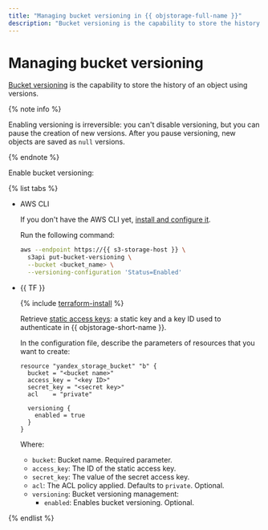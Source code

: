 ```yaml
---
title: "Managing bucket versioning in {{ objstorage-full-name }}"
description: "Bucket versioning is the capability to store the history of an object using versions. Enabling versioning is irreversible. You can't disable versioning later, but you can stop creating new versions. After you pause versioning, new objects are saved as null versions."
---
```


# Managing bucket versioning

[Bucket versioning](../../concepts/versioning.md) is the capability to store the history of an object using versions.

{% note info %}

Enabling versioning is irreversible: you can't disable versioning, but you can pause the creation of new versions. After you pause versioning, new objects are saved as `null` versions.

{% endnote %}

Enable bucket versioning:

{% list tabs %}

- AWS CLI

   If you don't have the AWS CLI yet, [install and configure it](../../tools/aws-cli.md).

   Run the following command:

   ```bash
   aws --endpoint https://{{ s3-storage-host }} \
     s3api put-bucket-versioning \
     --bucket <bucket_name> \
     --versioning-configuration 'Status=Enabled'
   ```

- {{ TF }}

   {% include [terraform-install](../../../_includes/terraform-install.md) %}

   Retrieve [static access keys](../../../iam/operations/sa/create-access-key.md): a static key and a key ID used to authenticate in {{ objstorage-short-name }}.

   In the configuration file, describe the parameters of resources that you want to create:

   ```hcl
   resource "yandex_storage_bucket" "b" {
     bucket = "<bucket name>"
     access_key = "<key ID>"
     secret_key = "<secret key>"
     acl    = "private"

     versioning {
       enabled = true
     }
   }
   ```

  Where:

  * `bucket`: Bucket name. Required parameter.
  * `access_key`: The ID of the static access key.
  * `secret_key`: The value of the secret access key.
  * `acl`: The ACL policy applied. Defaults to `private`. Optional.
  * `versioning`: Bucket versioning management:
    * `enabled`: Enables bucket versioning. Optional.

{% endlist %}